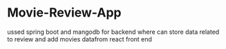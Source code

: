 # Movie-Review-App
ussed spring boot and mangodb for backend where can store data related to review and add movies datafrom react front end

